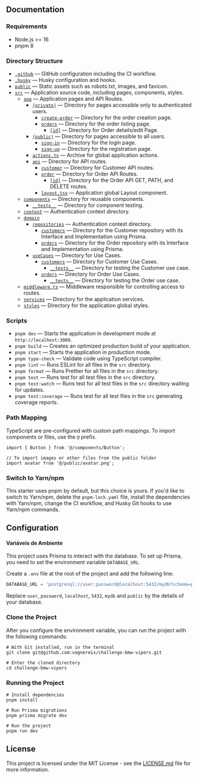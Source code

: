 ## Documentation

### Requirements

- Node.js >= 16
- pnpm 8

### Directory Structure

- [`.github`](.github) — GitHub configuration including the CI workflow.<br>
- [`.husky`](.husky) — Husky configuration and hooks.<br>
- [`public`](./public) — Static assets such as robots.txt, images, and favicon.<br>
- [`src`](./src) — Application source code, including pages, components, styles.
  - [`app`](./src/app) — Application pages and API Routes.
    - [`(private)`](<./src/app/(private)>) — Directory for pages accessible only to authenticated users.
      - [`create-order`](<./src/app/(private)/create-order>) — Directory for the order creation page.
      - [`orders`](<./src/app/(private)/orders>) — Directory for the order listing page.
        - [`[id]`](<./src/app/(private)/orders/[id]>) — Directory for Order details/edit Page.
    - [`(public)`](<./src/app/(public)>) — Directory for pages accessible to all users.
      - [`sign-in`](./src/app/sign-in) — Directory for the login page.
      - [`sign-up`](./src/app/sign-up) — Directory for the registration page.
    - [`actions.ts`](./src/app/actions.ts) — Archive for global application actions.
    - [`api`](./src/app/api) — Directory for API routes.
      - [`customer`](./src/app/api/customer/) — Directory for Customer API routes.
      - [`order`](./src/app/api/order/) — Directory for Order API Routes.
        - [`[id]`](./src/app/api/order/[id]/) — Directory for the Order API GET, PATH, and DELETE routes.
      - [`layout.tsx`](./src/app/api/order/[id]/) — Application global Layout component.
  - [`components`](./src/components/) — Directory for reusable components.
    - [`__tests__`](./src/components/__tests__/) — Directory for component testing.
  - [`context`](./src/context/) — Authentication context directory.
  - [`domain`](./src/domain/)
    - [`repositories`](./src/domain/repositories/) — Authentication context directory.
      - [`customers`](./src/domain/repositories/customers/) — Directory for the Customer repository with its Interface and Implementation using Prisma.
      - [`orders`](./src/domain/repositories/orders/) — Directory for the Order repository with its Interface and Implementation using Prisma.
    - [`useCases`](./src/domain/useCases/) — Directory for Use Cases.
      - [`customers`](./src/domain/useCases/customers) — Directory for Customer Use Cases.
        - [`__tests__`](./src/domain/useCases/customers/__tests__/) — Directory for testing the Customer use case.
      - [`orders`](./src/domain/useCases/orders/) — Directory for Order Use Cases.
        - [`__tests__`](./src/domain/useCases/orders/__tests__/) — Directory for testing the Order use case.
  - [`middleware.ts`](./src/middleware.ts) — Middleware responsible for controlling access to routes.
  - [`services`](./src/services/) — Directory for the application services.
  - [`styles`](./src/styles/) — Directory for the application global styles.

### Scripts

- `pnpm dev` — Starts the application in development mode at `http://localhost:3000`.
- `pnpm build` — Creates an optimized production build of your application.
- `pnpm start` — Starts the application in production mode.
- `pnpm type-check` — Validate code using TypeScript compiler.
- `pnpm lint` — Runs ESLint for all files in the `src` directory.
- `pnpm format` — Runs Prettier for all files in the `src` directory.
- `pnpm test` — Runs test for all test files in the `src` directory.
- `pnpm test:watch` — Runs test for all test files in the `src` directory waiting for updates.
- `pnpm test:coverage` — Runs test for all test files in the `src` generating coverage reports.

### Path Mapping

TypeScript are pre-configured with custom path mappings. To import components or files, use the `@` prefix.

```tsx
import { Button } from '@/components/Button';

// To import images or other files from the public folder
import avatar from '@/public/avatar.png';
```

### Switch to Yarn/npm

This starter uses pnpm by default, but this choice is yours. If you'd like to switch to Yarn/npm, delete the `pnpm-lock.yaml` file, install the dependencies with Yarn/npm, change the CI workflow, and Husky Git hooks to use Yarn/npm commands.

## Configuration

#### Variáveis de Ambiente

This project uses Prisma to interact with the database. To set up Prisma, you need to set the environment variable `DATABASE_URL`.

Create a `.env` file at the root of the project and add the following line:

```ts
DATABASE_URL = 'postgresql://user:password@localhost:5432/mydb?schema=public';
```

Replace `user`, `password`, `localhost`, `5432`, `mydb` and `public` by the details of your database.

### Clone the Project

After you configure the environment variable, you can run the project with the following commands:

```shell
# With Git installed, run in the terminal
git clone git@github.com:vagnereix/challenge-bmw-vipers.git

# Enter the cloned directory
cd challenge-bmw-vipers

```

### Running the Project

```shell
# Install dependencies
pnpm install

# Run Prisma migrations
pnpm prisma migrate dev

# Run the project
pnpm run dev
```

## License

This project is licensed under the MIT License - see the [LICENSE.md](LICENSE.md) file for more information.
